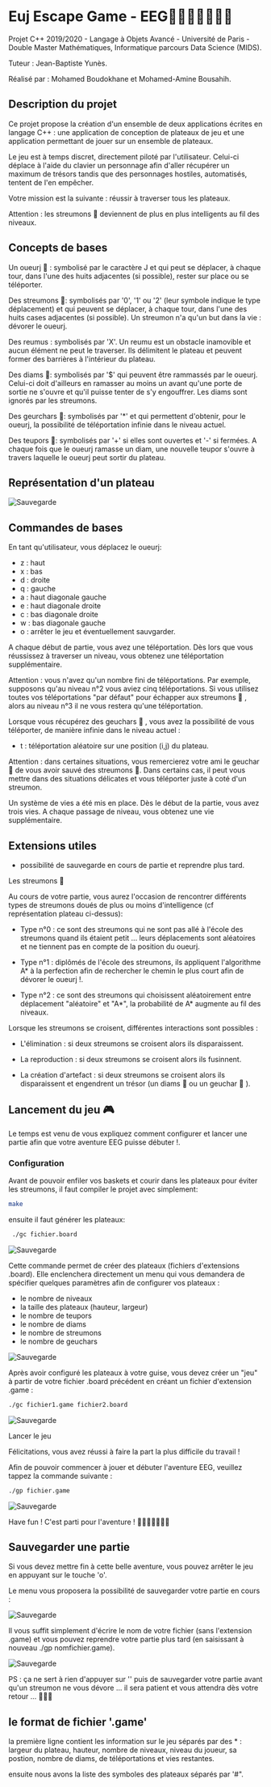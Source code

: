 # Euj Escape Game - EEG🚪💠🌟🏃👾👾👾

Projet C++ 2019/2020 - Langage à Objets Avancé - Université de Paris - Double Master Mathématiques, Informatique parcours Data Science (MIDS).

Tuteur : Jean-Baptiste Yunès.

Réalisé par : Mohamed Boudokhane et Mohamed-Amine Bousahih.

## Description du projet

Ce projet propose la création d'un ensemble de deux applications écrites en langage C++ : une application de conception de plateaux de jeu et une application permettant de jouer sur un ensemble de plateaux.

Le jeu est à temps discret, directement piloté par l'utilisateur. Celui-ci déplace à l'aide du clavier un personnage afin d'aller récupérer un maximum de trésors tandis que des personnages hostiles, automatisés, tentent de l'en empêcher.

Votre mission est la suivante : réussir à traverser tous les plateaux.

Attention : les streumons 👾 deviennent de plus en plus intelligents au fil des niveaux.

## Concepts de bases

Un oueurj 🏃 : symbolisé par le caractère J et qui peut se déplacer, à chaque tour, dans l'une des huits adjacentes (si possible), rester sur place ou se téléporter.

Des streumons 👾: symbolisés par '0', '1' ou '2' (leur symbole indique le type déplacement) et qui peuvent se déplacer, à chaque tour, dans l'une des huits cases adjacentes (si possible). Un streumon n'a qu'un but dans la vie : dévorer le oueurj.

Des reumus : symbolisés par 'X'. Un reumu est un obstacle inamovible et aucun élément ne peut le traverser. Ils délimitent le plateau et peuvent former des barrières à l'intérieur du plateau.

Des diams 💠: symbolisés par '\$' qui peuvent être rammassés par le oueurj. Celui-ci doit d'ailleurs en ramasser au moins un avant qu'une porte de sortie ne s'ouvre et qu'il puisse tenter de s'y engouffrer. Les diams sont ignorés par les streumons.

Des geurchars 🌟: symbolisés par '\*' et qui permettent d'obtenir, pour le oueurj, la possibilité de téléportation infinie dans le niveau actuel.

Des teupors 🚪: symbolisés par '+' si elles sont ouvertes et '-' si fermées. A chaque fois que le oueurj ramasse un diam, une nouvelle teupor s'ouvre à travers laquelle le oueurj peut sortir du plateau.

## Représentation d'un plateau

![Sauvegarde](./images/plateauu.png)

## Commandes de bases

En tant qu'utilisateur, vous déplacez le oueurj:

- z : haut
- x : bas
- d : droite
- q : gauche
- a : haut diagonale gauche
- e : haut diagonale droite
- c : bas diagonale droite
- w : bas diagonale gauche
- o : arrêter le jeu et éventuellement sauvgarder.

A chaque début de partie, vous avez une téléportation. Dès lors que vous réussissez à traverser un niveau, vous obtenez une téléportation supplémentaire.

Attention : vous n'avez qu'un nombre fini de téléportations. Par exemple, supposons qu'au niveau n°2 vous aviez cinq téléportations. Si vous utilisez toutes vos téléportations "par défaut" pour échapper aux streumons 👾 , alors au niveau n°3 il ne vous restera qu'une téléportation.

Lorsque vous récupérez des geuchars 🌟 , vous avez la possibilité de vous téléporter, de manière infinie dans le niveau actuel :

- t : téléportation aléatoire sur une position (i,j) du plateau.

Attention : dans certaines situations, vous remercierez votre ami le geuchar 🌟 de vous avoir sauvé des streumons 👾. Dans certains cas, il peut vous mettre dans des situations délicates et vous téléporter juste à coté d'un streumon.

Un système de vies a été mis en place. Dès le début de la partie, vous avez trois vies. A chaque passage de niveau, vous obtenez une vie supplémentaire.

## Extensions utiles

- possibilité de sauvegarde en cours de partie et reprendre plus tard.

Les streumons 👾

Au cours de votre partie, vous aurez l'occasion de rencontrer différents types de streumons doués de plus ou moins d'intelligence (cf représentation plateau ci-dessus):

- Type n°0 : ce sont des streumons qui ne sont pas allé à l'école des streumons quand ils étaient petit ... leurs déplacements sont aléatoires et ne tiennent pas en compte de la position du oueurj.

- Type n°1 : diplômés de l'école des streumons, ils appliquent l'algorithme A\* à la perfection afin de rechercher le chemin le plus court afin de dévorer le oueurj !.

- Type n°2 : ce sont des streumons qui choisissent aléatoirement entre déplacement "aléatoire" et "A\*", la probabilité de A\* augmente au fil des niveaux.

Lorsque les streumons se croisent, différentes interactions sont possibles :

- L'élimination : si deux streumons se croisent alors ils disparaissent.

- La reproduction : si deux streumons se croisent alors ils fusinnent.

- La création d'artefact : si deux streumons se croisent alors ils disparaissent et engendrent un trésor (un diams 💠 ou un geuchar 🌟 ).

## Lancement du jeu 🎮

Le temps est venu de vous expliquez comment configurer et lancer une partie afin que votre aventure EEG puisse débuter !.

### Configuration

Avant de pouvoir enfiler vos baskets et courir dans les plateaux pour éviter les streumons, il faut compiler le projet avec simplement:

```bash
make
```

ensuite il faut générer les plateaux:

```bash
 ./gc fichier.board
```

![Sauvegarde](./images/menu1.png)

Cette commande permet de créer des plateaux (fichiers d'extensions .board). Elle enclenchera directement un menu qui vous demandera de spécifier quelques paramètres afin de configurer vos plateaux :

- le nombre de niveaux
- la taille des plateaux (hauteur, largeur)
- le nombre de teupors
- le nombre de diams
- le nombre de streumons
- le nombre de geuchars

![Sauvegarde](./images/menu2.png)

Après avoir configuré les plateaux à votre guise, vous devez créer un "jeu" à partir de votre fichier .board précédent en créant un fichier d'extension .game :

```bash
./gc fichier1.game fichier2.board
```

![Sauvegarde](./images/compil1.png)

Lancer le jeu

Félicitations, vous avez réussi à faire la part la plus difficile du travail !

Afin de pouvoir commencer à jouer et débuter l'aventure EEG, veuillez tappez la commande suivante :

```bash
./gp fichier.game
```

![Sauvegarde](./images/compil2.png)

Have fun ! C'est parti pour l'aventure ! 🚪💠🌟🏃👾👾👾

## Sauvegarder une partie

Si vous devez mettre fin à cette belle aventure, vous pouvez arrêter le jeu en appuyant sur le touche 'o'.

Le menu vous proposera la possibilité de sauvegarder votre partie en cours :

![Sauvegarde](./images/savefirst.png)

Il vous suffit simplement d'écrire le nom de votre fichier (sans l'extension .game) et vous pouvez reprendre votre partie plus tard (en saisissant à nouveau ./gp nomfichier.game).

![Sauvegarde](./images/save.png)

PS : ça ne sert à rien d'appuyer sur '' puis de sauvegarder votre partie avant qu'un streumon ne vous dévore ... il sera patient et vous attendra dès votre retour ... 👾👾👾

## le format de fichier '.game'

la première ligne contient les information sur le jeu séparés par des * : largeur du plateau, hauteur, nombre de niveaux, niveau du joueur, sa postion, nombre de diams, de téléportations et vies restantes.

ensuite nous avons la liste des symboles des plateaux séparés par '#".
